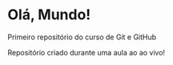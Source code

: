 # Olá, Mundo!
 Primeiro repositório do curso de Git e GitHub

 Repositório criado durante uma aula ao ao vivo!
